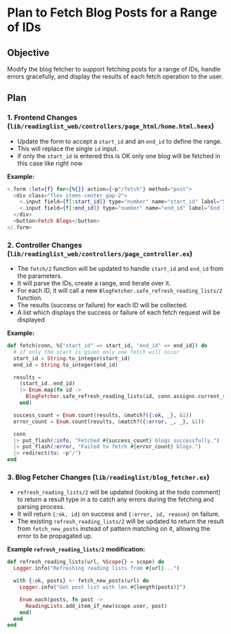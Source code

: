 # Plan to Fetch Blog Posts for a Range of IDs

## Objective

Modify the blog fetcher to support fetching posts for a range of IDs, handle errors gracefully, and display the results of each fetch operation to the user.

## Plan

### 1. Frontend Changes (`lib/readinglist_web/controllers/page_html/home.html.heex`)

- Update the form to accept a `start_id` and an `end_id` to define the range.
- This will replace the single `id` input.
- if only the `start_id` is entered this is OK only one blog will be fetched in this case like right
  now

**Example:**
```heex
<.form :let={f} for={%{}} action={~p"/fetch"} method="post">
  <div class="flex items-center gap-2">
    <.input field={f[:start_id]} type="number" name="start_id" label="Start ID" />
    <.input field={f[:end_id]} type="number" name="end_id" label="End ID" />
  </div>
  <button>Fetch Blogs</button>
</.form>
```

### 2. Controller Changes (`lib/readinglist_web/controllers/page_controller.ex`)

- The `fetch/2` function will be updated to handle `start_id` and `end_id` from the parameters.
- It will parse the IDs, create a range, and iterate over it.
- For each ID, it will call a new `BlogFetcher.safe_refresh_reading_lists/2` function.
- The results (success or failure) for each ID will be collected.
- A list which displays the success or failure of each fetch request will be displayed

**Example:**
```elixir
def fetch(conn, %{"start_id" => start_id, "end_id" => end_id}) do
  # if only the start is given only one fetch will occur
  start_id = String.to_integer(start_id)
  end_id = String.to_integer(end_id)

  results = 
    (start_id..end_id)
    |> Enum.map(fn id ->
      BlogFetcher.safe_refresh_reading_lists(id, conn.assigns.current_scope)
    end)

  success_count = Enum.count(results, &match?({:ok, _}, &1))
  error_count = Enum.count(results, &match?({:error, _, _}, &1))

  conn
  |> put_flash(:info, "Fetched #{success_count} blogs successfully.")
  |> put_flash(:error, "Failed to fetch #{error_count} blogs.")
  |> redirect(to: ~p"/")
end
```

### 3. Blog Fetcher Changes (`lib/readinglist/blog_fetcher.ex`)

- `refresh_reading_lists/2` will be updated (looking at the todo comment) to return a result type in a to catch any errors during the fetching and parsing process.
- It will return `{:ok, id}` on success and `{:error, id, reason}` on failure.
- The existing `refresh_reading_lists/2` will be updated to return the result from `fetch_new_posts` instead of pattern matching on it, allowing the error to be propagated up.

**Example `refresh_reading_lists/2` modification:**
```elixir
def refresh_reading_lists(url, %Scope{} = scope) do
  Logger.info("Refreshing reading lists from #{url}...")

  with {:ok, posts} <- fetch_new_posts(url) do
    Logger.info("Got post list with len #{length(posts)}")

    Enum.each(posts, fn post ->
      ReadingLists.add_item_if_new(scope.user, post)
    end)
  end
end
```
